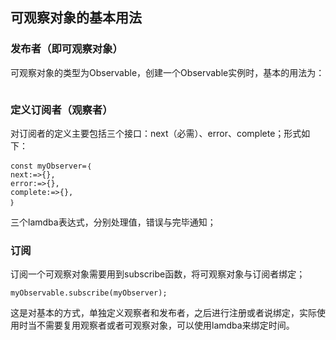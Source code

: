 ## 可观察对象的基本用法
### 发布者（即可观察对象）
可观察对象的类型为Observable，创建一个Observable实例时，基本的用法为：
```

```
### 定义订阅者（观察者）
对订阅者的定义主要包括三个接口：next（必需）、error、complete；形式如下：
```
const myObserver=｛
next:=>{},
error:=>{},
complete:=>{},
｝
```
三个lamdba表达式，分别处理值，错误与完毕通知；
### 订阅
订阅一个可观察对象需要用到subscribe函数，将可观察对象与订阅者绑定；
```
myObservable.subscribe(myObserver);
```
这是对基本的方式，单独定义观察者和发布者，之后进行注册或者说绑定，实际使
用时当不需要复用观察者或者可观察对象，可以使用lamdba来绑定时间。
